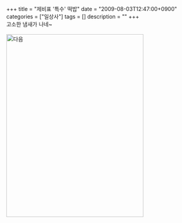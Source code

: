 +++
title = "제비표 '특수' 떡밥"
date = "2009-08-03T12:47:00+0900"
categories = ["일상사"]
tags = []
description = ""
+++
<span class="copyright_entry" style="display:block;" title="제비표 '특수' 떡밥@@**@@http://shed.egloos.com/1934892"></span>고소한 냄새가 나네~ 
<br>
<br>
<img style="width: 360px; height: 480px;" src="/attachment/1934892_1.jpg" id="imgb" title="다음"> 
<!--
       <rdf:RDF xmlns:rdf="http://www.w3.org/1999/02/22-rdf-syntax-ns#"
		    xmlns:dc="http://purl.org/dc/elements/1.1/"
		    xmlns:trackback="http://madskills.com/public/xml/rss/module/trackback/">
       <rdf:Description
	        rdf:about="http://shed.egloos.com/1934892"
	        dc:identifier="http://shed.egloos.com/1934892"
	        dc:title="제비표 '특수' 떡밥"
	        trackback:ping="http://shed.egloos.com/tb/1934892"/>
       </rdf:RDF>
       -->

<ul></ul>